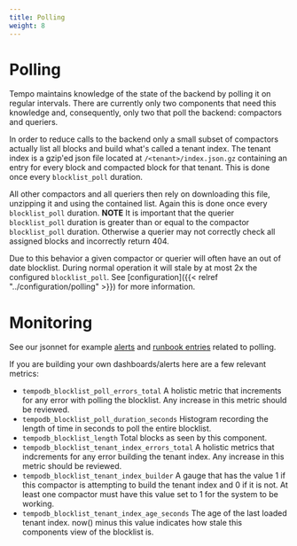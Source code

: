 ```yaml
---
title: Polling
weight: 8
---
```


# Polling

Tempo maintains knowledge of the state of the backend by polling it on regular intervals. There are currently
only two components that need this knowledge and, consequently, only two that poll the backend: compactors
and queriers. 

In order to reduce calls to the backend only a small subset of compactors actually list all blocks and build 
what's called a tenant index. The tenant index is a gzip'ed json file located at `/<tenant>/index.json.gz` containing
an entry for every block and compacted block for that tenant. This is done once every `blocklist_poll` duration.

All other compactors and all queriers then rely on downloading this file, unzipping it and using the contained list. 
Again this is done once every `blocklist_poll` duration. **NOTE** It is important that the querier `blocklist_poll` duration 
is greater than or equal to the compactor `blocklist_poll` duration. Otherwise a querier may not correctly check
all assigned blocks and incorrectly return 404.

Due to this behavior a given compactor or querier will often have an out of date blocklist. During normal operation
it will stale by at most 2x the configured `blocklist_poll`. See [configuration]({{< relref "../configuration/polling" >}})
for more information.

# Monitoring

See our jsonnet for example [alerts](https://github.com/grafana/tempo/blob/main/operations/tempo-mixin/alerts.libsonnet) and [runbook entries](https://github.com/grafana/tempo/blob/main/operations/tempo-mixin/runbook.md)
related to polling. 

If you are building your own dashboards/alerts here are a few relevant metrics:

- `tempodb_blocklist_poll_errors_total`
  A holistic metric that increments for any error with polling the blocklist. Any increase in this metric should be reviewed.
- `tempodb_blocklist_poll_duration_seconds`
  Histogram recording the length of time in seconds to poll the entire blocklist.
- `tempodb_blocklist_length`
  Total blocks as seen by this component.
- `tempodb_blocklist_tenant_index_errors_total`
  A holistic metrics that indcrements for any error building the tenant index. Any increase in this metric should be reviewed.
- `tempodb_blocklist_tenant_index_builder`
  A gauge that has the value 1 if this compactor is attempting to build the tenant index and 0 if it is not. At least one compactor
  must have this value set to 1 for the system to be working.
- `tempodb_blocklist_tenant_index_age_seconds`
  The age of the last loaded tenant index. now() minus this value indicates how stale this components view of the blocklist is.